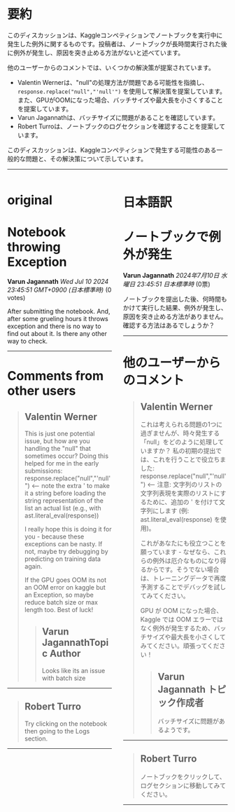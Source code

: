 # 要約 
このディスカッションは、Kaggleコンペティションでノートブックを実行中に発生した例外に関するものです。投稿者は、ノートブックが長時間実行された後に例外が発生し、原因を突き止める方法がないと述べています。

他のユーザーからのコメントでは、いくつかの解決策が提案されています。

* Valentin Wernerは、"null"の処理方法が問題である可能性を指摘し、`response.replace("null","'null'")` を使用して解決策を提案しています。また、GPUがOOMになった場合、バッチサイズや最大長を小さくすることを提案しています。
* Varun Jagannathは、バッチサイズに問題があることを確認しています。
* Robert Turroは、ノートブックのログセクションを確認することを提案しています。

このディスカッションは、Kaggleコンペティションで発生する可能性のある一般的な問題と、その解決策について示しています。


---


<style>
.column-left{
  float: left;
  width: 47.5%;
  text-align: left;
}
.column-right{
  float: right;
  width: 47.5%;
  text-align: left;
}
.column-one{
  float: left;
  width: 100%;
  text-align: left;
}
</style>


<div class="column-left">

# original

# Notebook throwing Exception

**Varun Jagannath** *Wed Jul 10 2024 23:45:51 GMT+0900 (日本標準時)* (0 votes)

After submitting the notebook. And, after some grueling hours it throws exception and there is no way to find out about it. Is there any other way to check.



---

 # Comments from other users

> ## Valentin Werner
> 
> This is just one potential issue, but how are you handling the "null" that sometimes occur? Doing this helped for me in the early submissions: response.replace("null","'null'") <-- note the extra ' to make it a string before loading the string representation of the list an actual list (e.g., with ast.literal_eval(response))
> 
> I really hope this is doing it for you - because these exceptions can be nasty. If not, maybe try debugging by predicting on training data again.
> 
> If the GPU goes OOM its not an OOM error on kaggle but an Exception, so maybe reduce batch size or max length too. Best of luck!
> 
> 
> 
> > ## Varun JagannathTopic Author
> > 
> > Looks like its an issue with batch size
> > 
> > 
> > 


---

> ## Robert Turro
> 
> Try clicking on the notebook then going to the Logs section.
> 
> 
> 


---



</div>
<div class="column-right">

# 日本語訳

# ノートブックで例外が発生

**Varun Jagannath** *2024年7月10日 水曜日 23:45:51 日本標準時* (0票)

ノートブックを提出した後、何時間もかけて実行した結果、例外が発生し、原因を突き止める方法がありません。確認する方法はあるでしょうか？

---
# 他のユーザーからのコメント

> ## Valentin Werner
> 
> これは考えられる問題の1つに過ぎませんが、時々発生する「null」をどのように処理していますか？ 私の初期の提出では、これを行うことで役立ちました: response.replace("null","'null'") <-- 注意: 文字列のリストの文字列表現を実際のリストにするために、追加の ' を付けて文字列にします (例: ast.literal_eval(response) を使用)。
> 
> これがあなたにも役立つことを願っています - なぜなら、これらの例外は厄介なものになり得るからです。そうでない場合は、トレーニングデータで再度予測することでデバッグを試してみてください。
> 
> GPU が OOM になった場合、Kaggle では OOM エラーではなく例外が発生するため、バッチサイズや最大長を小さくしてみてください。頑張ってください！
> 
> 
> 
> > ## Varun Jagannath トピック作成者
> > 
> > バッチサイズに問題があるようです。
> > 
> > 
> > 
---
> ## Robert Turro
> 
> ノートブックをクリックして、ログセクションに移動してみてください。
> 
> 
> 
--- 



</div>